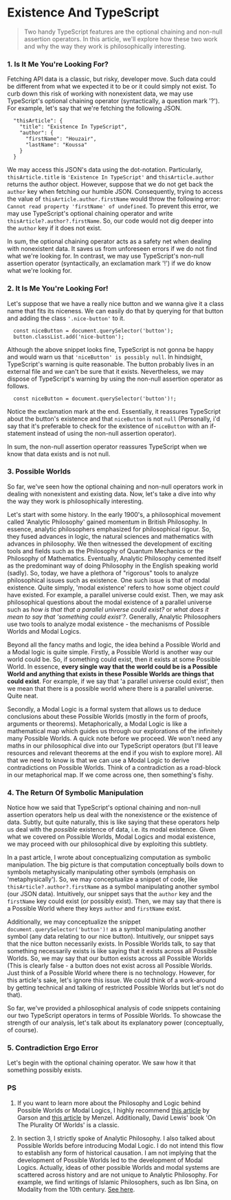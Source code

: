 # Existence And TypeScript

>   Two handy TypeScript features are the optional chaining and non-null assertion operators. In this article, we'll explore how these two work and why the way they work is philosophically interesting.

### 1. Is It Me You're Looking For?

  Fetching API data is a classic, but risky, developer move. Such data could be different from what we expected it to be or it could simply not exist. To curb down this risk of working with nonexistent data, we may use TypeScript's optional chaining operator (syntactically, a question mark '?'). For example, let's say that we're fetching the following JSON.

  ```
    "thisArticle": {
      "title": "Existence In TypeScript",
      "author": {
        "firstName": "Houzair",
        "lastName": "Koussa"
      }
    }
  ```

  We may access this JSON's data using the dot-notation. Particularly, `thisArticle.title` is `'Existence In TypeScript'` and `thisArticle.author` returns the author object. However, suppose that we do not get back the `author` key when fetching our humble JSON. Consequently, trying to access the value of `thisArticle.author.firstName` would throw the following error: `Cannot read property 'firstName' of undefined`. To prevent this error, we may use TypeScript's optional chaining operator and write `thisArticle?.author?.firstName`. So, our code would not dig deeper into the `author` key if it does not exist.

  In sum, the optional chaining operator acts as a safety net when dealing with nonexistent data. It saves us from unforeseen errors if we do not find what we're looking for. In contrast, we may use TypeScript's non-null assertion operator (syntactically, an exclamation mark '!') if we do know what we're looking for.

### 2. It Is Me You're Looking For!

  Let's suppose that we have a really nice button and we wanna give it a class name that fits its niceness. We can easily do that by querying for that button and adding the class `'.nice-button'` to it.

  ```
    const niceButton = document.querySelector('button');
    button.classList.add('nice-button');
  ```

  Although the above snippet looks fine, TypeScript is not gonna be happy and would warn us that `'niceButton' is possibly null`. In hindsight, TypeScript's warning is quite reasonable. The button probably lives in an external file and we can't be sure that it exists. Nevertheless, we may dispose of TypeScript's warning by using the non-null assertion operator as follows.

  ```
    const niceButton = document.querySelector('button')!;
  ```

  Notice the exclamation mark at the end. Essentially, it reassures TypeScript about the button's existence and that `niceButton` is not `null` (Personally, i'd say that it's preferable to check for the existence of `niceButton` with an if-statement instead of using the non-null assertion operator).

  In sum, the non-null assertion operator reassures TypeScript when we know that data exists and is not null.

### 3. Possible Worlds

  So far, we've seen how the optional chaining and non-null operators work in dealing with nonexistent and existing data. Now, let's take a dive into why the way they work is philosophically interesting.

  Let's start with some history. In the early 1900's, a philosophical movement called 'Analytic Philosophy' gained momentum in British Philosophy. In essence, analytic philosophers emphasized for philosophical rigour. So, they fused advances in logic, the natural sciences and mathematics with advances in philosophy. We then witnessed the development of exciting tools and fields such as the Philosophy of Quantum Mechanics or the Philosophy of Mathematics. Eventually, Analytic Philosophy cemented itself as the predominant way of doing Philosophy in the English speaking world (sadly). So, today, we have a plethora of "rigorous" tools to analyze philosophical issues such as existence. One such issue is that of modal existence. Quite simply, 'modal existence' refers to how some object *could* have existed. For example, a parallel universe could exist. Then, we may ask philosophical questions about the modal existence of a parallel universe such as *how is that that a parallel universe could exist?* or *what does it mean to say that 'something could exist'?*. Generally, Analytic Philosophers use two tools to analyze modal existence - the mechanisms of Possible Worlds and Modal Logics.

  Beyond all the fancy maths and logic, the idea behind a Possible World and a Modal logic is quite simple. Firstly, a Possible World is another way our world could be. So, if something could exist, then it exists at some Possible World. In essence, **every single way that the world could be is a Possible World and anything that exists in these Possible Worlds are things that could exist**. For example, if we say that 'a parallel universe could exist', then we mean that there is a possible world where there is a parallel universe. Quite neat.

  Secondly, a Modal Logic is a formal system that allows us to deduce conclusions about these Possible Worlds (mostly in the form of proofs, arguments or theorems). Metaphorically, a Modal Logic is like a mathematical map which guides us through our explorations of the infinitely many Possible Worlds. A quick note before we proceed. We won't need any maths in our philosophical dive into our TypeScript operators (but I'll leave resources and relevant theorems at the end if you wish to explore more). All that we need to know is that we can use a Modal Logic to derive contradictions on Possible Worlds. Think of a contradiction as a road-block in our metaphorical map. If we come across one, then something's fishy.

### 4. The Return Of Symbolic Manipulation

  Notice how we said that TypeScript's optional chaining and non-null assertion operators help us deal with the nonexistence or the existence of data. Subtly, but quite naturally, this is like saying that these operators help us deal with the *possible* existence of data, i.e. its modal existence. Given what we covered on Possible Worlds, Modal Logics and modal existence, we may proceed with our philosophical dive by exploiting this subtlety.

  In a past article, I wrote about conceptualizing computation as symbolic manipulation. The big picture is that computation conceptually boils down to symbols metaphysically manipulating other symbols (emphasis on 'metaphysically'). So, we may conceptualize a snippet of code, like `thisArticle?.author?.firstName` as a symbol manipulating another symbol (our JSON data). Intuitively, our snippet says that the `author` key and the `firstName` key could exist (or possibly exist). Then, we may say that there is a Possible World where they keys `author` and `firstName` exist.

  Additionally, we may conceptualize the snippet `document.querySelector('button')!` as a symbol manipulating another symbol (any data relating to our nice button). Intuitively, our snippet says that the nice button necessarily exists. In Possible Worlds talk, to say that something necessarily exists is like saying that it exists across all Possible Worlds. So, we may say that our button exists across all Possible Worlds (This is clearly false - a button does not exist across all Possible Worlds. Just think of a Possible World where there is no technology. However, for this article's sake, let's ignore this issue. We could think of a work-around by getting technical and talking of restricted Possible Worlds but let's not do that).

  So far, we've provided a philosophical analysis of code snippets containing our two TypeScript operators in terms of Possible Worlds. To showcase the strength of our analysis, let's talk about its explanatory power (conceptually, of course).

### 5. Contradiction Ergo Error

  Let's begin with the optional chaining operator. We saw how it that something possibly exists.

### PS

  1. If you want to learn more about the Philosophy and Logic behind Possible Worlds or Modal Logics, I highly recommend [this article](https://plato.stanford.edu/entries/logic-modal/) by Garson and [this article](https://plato.stanford.edu/entries/possible-worlds/) by Menzel. Additionally, David Lewis' book 'On The Plurality Of Worlds' is a classic.

  2. In section 3, I strictly spoke of Analytic Philosophy. I also talked about Possible Worlds before introducing Modal Logic. I do not intend this flow to establish any form of historical causation. I am not implying that the development of Possible Worlds led to the development of Modal Logics. Actually, ideas of other possible Worlds and modal systems are scattered across history and are not unique to Analytic Philosophy. For example, we find writings of Islamic Philosophers, such as Ibn Sina, on Modality from the 10th century. [See here](https://plato.stanford.edu/entries/arabic-islamic-language/#ModProModSyl).

